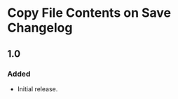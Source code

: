 <!-- Keep a Changelog guide -> https://keepachangelog.com -->

# Copy File Contents on Save Changelog

## 1.0
### Added
- Initial release.
